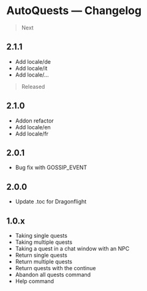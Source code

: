 # AutoQuests — Changelog

> Next
## 2.1.1
- Add locale/de
- Add locale/it
- Add locale/...

> Released
## 2.1.0
- Addon refactor
- Add locale/en
- Add locale/fr

## 2.0.1
- Bug fix with GOSSIP_EVENT

## 2.0.0
- Update .toc for Dragonflight

## 1.0.x
- Taking single quests
- Taking multiple quests
- Taking a quest in a chat window with an NPC
- Return single quests
- Return multiple quests
- Return quests with the continue
- Abandon all quests command
- Help command